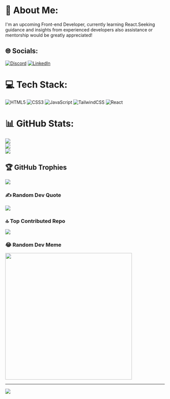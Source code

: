 # 💫 About Me:
I'm an upcoming Front-end Developer, currently learning React.Seeking guidance and insights from experienced developers also assistance or mentorship would be greatly appreciated!


## 🌐 Socials:
[![Discord](https://img.shields.io/badge/Discord-%237289DA.svg?logo=discord&logoColor=white)](https://discord.gg/https://discord.gg/bDeS8qJU) [![LinkedIn](https://img.shields.io/badge/LinkedIn-%230077B5.svg?logo=linkedin&logoColor=white)](https://linkedin.com/in/tamilselvan7407/) 

# 💻 Tech Stack:
![HTML5](https://img.shields.io/badge/html5-%23E34F26.svg?style=for-the-badge&logo=html5&logoColor=white) ![CSS3](https://img.shields.io/badge/css3-%231572B6.svg?style=for-the-badge&logo=css3&logoColor=white) ![JavaScript](https://img.shields.io/badge/javascript-%23323330.svg?style=for-the-badge&logo=javascript&logoColor=%23F7DF1E) ![TailwindCSS](https://img.shields.io/badge/tailwindcss-%2338B2AC.svg?style=for-the-badge&logo=tailwind-css&logoColor=white) ![React](https://img.shields.io/badge/react-%2320232a.svg?style=for-the-badge&logo=react&logoColor=%2361DAFB)
# 📊 GitHub Stats:
![](https://github-readme-stats.vercel.app/api?username=tamilselvandev&theme=tokyonight&hide_border=true&include_all_commits=true&count_private=false)<br/>
![](https://github-readme-streak-stats.herokuapp.com/?user=tamilselvandev&theme=tokyonight&hide_border=true)<br/>
![](https://github-readme-stats.vercel.app/api/top-langs/?username=tamilselvandev&theme=tokyonight&hide_border=true&include_all_commits=true&count_private=false&layout=compact)

## 🏆 GitHub Trophies
![](https://github-profile-trophy.vercel.app/?username=tamilselvandev&theme=tokyonight&no-frame=true&no-bg=false&margin-w=4)

### ✍️ Random Dev Quote
![](https://quotes-github-readme.vercel.app/api?type=vetical&theme=tokyonight)

### 🔝 Top Contributed Repo
![](https://github-contributor-stats.vercel.app/api?username=tamilselvandev&limit=5&theme=tokyonight&combine_all_yearly_contributions=true)

### 😂 Random Dev Meme
<img src='https://randommeme-five.vercel.app/' style="height: 400px;"/>

---
[![](https://visitcount.itsvg.in/api?id=tamilselvandev&icon=5&color=1)](https://visitcount.itsvg.in)

<!-- Proudly created with GPRM ( https://gprm.itsvg.in ) -->
